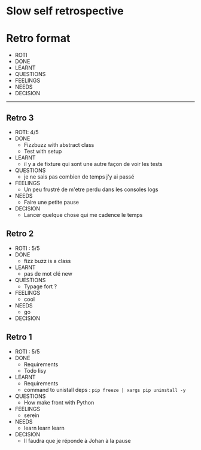 Slow self retrospective
====

# Retro format 

 - ROTI
 - DONE
 - LEARNT
 - QUESTIONS
 - FEELINGS
 - NEEDS
 - DECISION

--------

## Retro 3
- ROTI: 4/5
- DONE 
  - Fizzbuzz with abstract class
  - Test with setup
- LEARNT
  - il y a de fixture qui sont une autre façon de voir les tests
- QUESTIONS
  - je ne sais pas combien de temps j'y ai passé
- FEELINGS
  - Un peu frustré de m'etre perdu dans les consoles logs
- NEEDS
  - Faire une petite pause
- DECISION
  - Lancer quelque chose qui me cadence le temps


## Retro 2
- ROTI : 5/5
- DONE 
  - fizz buzz is a class
- LEARNT
  - pas de mot clé new
- QUESTIONS
  - Typage fort ?
- FEELINGS
  - cool
- NEEDS
  - go
- DECISION


## Retro 1
 - ROTI : 5/5
 - DONE 
   - Requirements
   - Todo lisy
 - LEARNT
   - Requirements
   - command to unistall deps : ```pip freeze | xargs pip uninstall -y```
 - QUESTIONS
   - How make front with Python
 - FEELINGS
   - serein
 - NEEDS
   - learn learn learn
 - DECISION
   - Il faudra que je réponde à Johan à la pause
    
